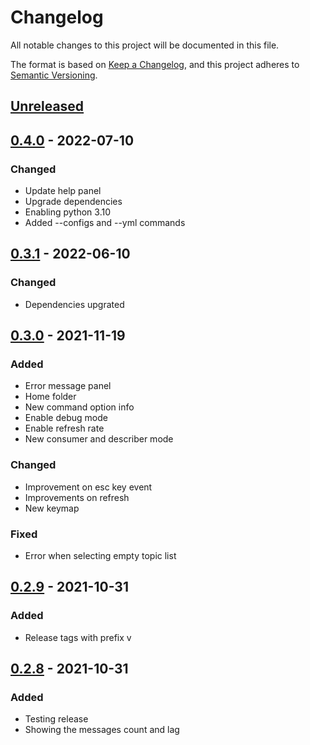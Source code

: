 # Changelog
All notable changes to this project will be documented in this file.

The format is based on [Keep a Changelog](https://keepachangelog.com/en/1.0.0/),
and this project adheres to [Semantic Versioning](https://semver.org/spec/v2.0.0.html).

## [Unreleased]

## [0.4.0] - 2022-07-10
### Changed
- Update help panel
- Upgrade dependencies
- Enabling python 3.10
- Added --configs and --yml commands

## [0.3.1] - 2022-06-10
### Changed
- Dependencies upgrated

## [0.3.0] - 2021-11-19
### Added
- Error message panel
- Home folder
- New command option info
- Enable debug mode
- Enable refresh rate
- New consumer and describer mode

### Changed
- Improvement on esc key event
- Improvements on refresh
- New keymap

### Fixed
- Error when selecting empty topic list

## [0.2.9] - 2021-10-31
### Added
- Release tags with prefix v

## [0.2.8] - 2021-10-31
### Added
- Testing release
- Showing the messages count and lag

[Unreleased]: https://github.com/sauljabin/kaskade/compare/v0.4.0...HEAD
[0.4.0]: https://github.com/sauljabin/kaskade/compare/v0.3.1...v0.4.0
[0.3.1]: https://github.com/sauljabin/kaskade/compare/v0.3.0...v0.3.1
[0.3.0]: https://github.com/sauljabin/kaskade/compare/v0.2.9...v0.3.0
[0.2.9]: https://github.com/sauljabin/kaskade/compare/0.2.8...v0.2.9
[0.2.8]: https://github.com/sauljabin/kaskade/compare/0.2.7...0.2.8

